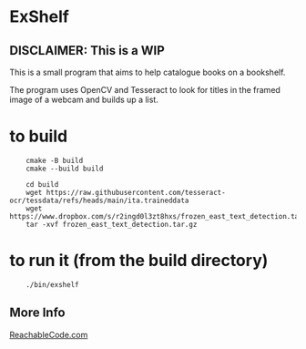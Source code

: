 # ExShelf

## DISCLAIMER: This is a WIP

This is a small program that aims to help catalogue books on a bookshelf.

The program uses OpenCV and Tesseract to look for titles in the framed image of
a webcam and builds up a list.

# to build

```
    cmake -B build
    cmake --build build

    cd build
    wget https://raw.githubusercontent.com/tesseract-ocr/tessdata/refs/heads/main/ita.traineddata
    wget https://www.dropbox.com/s/r2ingd0l3zt8hxs/frozen_east_text_detection.tar.gz
    tar -xvf frozen_east_text_detection.tar.gz
```

# to run it (from the build directory)

```
    ./bin/exshelf
```

## More Info
[ReachableCode.com](https://www.reachablecode.com)
